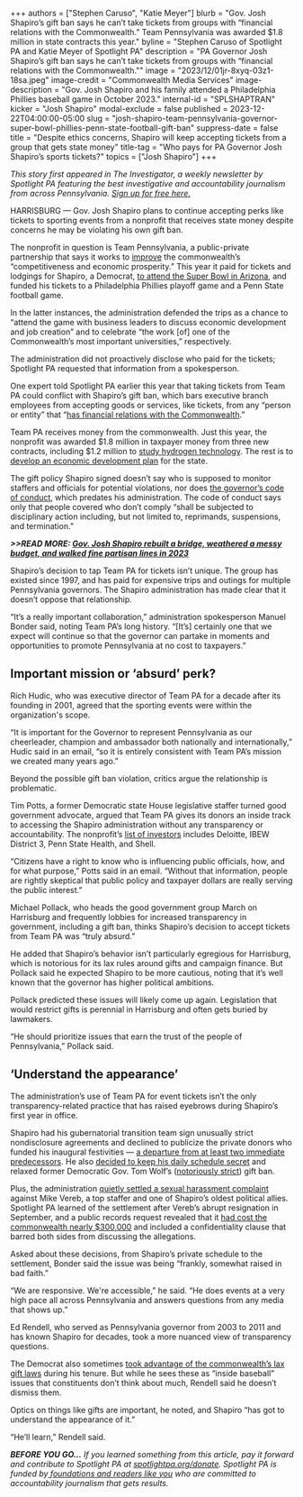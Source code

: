 +++
authors = ["Stephen Caruso", "Katie Meyer"]
blurb = "Gov. Josh Shapiro’s gift ban says he can’t take tickets from groups with “financial relations with the Commonwealth.” Team Pennsylvania was awarded $1.8 million in state contracts this year."
byline = "Stephen Caruso of Spotlight PA and Katie Meyer of Spotlight PA"
description = "PA Governor Josh Shapiro’s gift ban says he can’t take tickets from groups with “financial relations with the Commonwealth.\""
image = "2023/12/01jr-8xyq-03z1-18sa.jpeg"
image-credit = "Commonwealth Media Services"
image-description = "Gov. Josh Shapiro and his family attended a Philadelphia Phillies baseball game in October 2023."
internal-id = "SPLSHAPTRAN"
kicker = "Josh Shapiro"
modal-exclude = false
published = 2023-12-22T04:00:00-05:00
slug = "josh-shapiro-team-pennsylvania-governor-super-bowl-phillies-penn-state-football-gift-ban"
suppress-date = false
title = "Despite ethics concerns, Shapiro will keep accepting tickets from a group that gets state money"
title-tag = "Who pays for PA Governor Josh Shapiro’s sports tickets?"
topics = ["Josh Shapiro"]
+++

<em>This story first appeared in The Investigator, a weekly newsletter by Spotlight PA featuring the best investigative and accountability journalism from across Pennsylvania. </em><a href="https://www.spotlightpa.org/newsletters"><em>Sign up for free here.</em></a><em></em>

HARRISBURG — Gov. Josh Shapiro plans to continue accepting perks like tickets to sporting events from a nonprofit that receives state money despite concerns he may be violating his own gift ban.

The nonprofit in question is Team Pennsylvania, a public-private partnership that says it works to <a href="https://teampa.com/about/">improve</a> the commonwealth’s “competitiveness and economic prosperity.” This year it paid for tickets and lodgings for Shapiro, a Democrat, <a href="https://www.spotlightpa.org/news/2023/02/pa-super-bowl-josh-shapiro-gift-ban/">to attend the Super Bowl in Arizona</a>, and funded his tickets to a Philadelphia Phillies playoff game and a Penn State football game.

In the latter instances, the administration defended the trips as a chance to “attend the game with business leaders to discuss economic development and job creation” and to celebrate “the work \[of\] one of the Commonwealth’s most important universities,” respectively.

<script src="https://www.spotlightpa.org/embed.js" async></script><div data-spl-embed-version="1" data-spl-src="https://www.spotlightpa.org/embeds/newsletter/"></div>

The administration did not proactively disclose who paid for the tickets; Spotlight PA requested that information from a spokesperson.

One expert told Spotlight PA earlier this year that taking tickets from Team PA could conflict with Shapiro’s gift ban, which bars executive branch employees from accepting goods or services, like tickets, from any “person or entity” that “<a href="https://www.governor.pa.gov/wp-content/uploads/2023/01/20230120_EO-2023-04_Final-EXECUTED.pdf">has financial relations with the Commonwealth</a>.”

Team PA receives money from the commonwealth. Just this year, the nonprofit was awarded $1.8 million in taxpayer money from three new contracts, including $1.2 million to <a href="https://www.spotlightpa.org/news/2023/10/pennsylvania-hydrogen-hub-josh-shapiro-carbon-energy-jobs-infrastructure/">study hydrogen technology</a>. The rest is to <a href="https://patreasury.gov/transparency/e-library//ContractFiles/734719_C000086615-LPC.pdf">develop an economic development plan</a> for the state.

The gift policy Shapiro signed doesn’t say who is supposed to monitor staffers and officials for potential violations, nor does <a href="https://www.oa.pa.gov/Policies/eo/Documents/1980_18.pdf">the governor’s code of conduct</a>, which predates his administration. The code of conduct says only that people covered who don’t comply “shall be subjected to disciplinary action including, but not limited to, reprimands, suspensions, and termination.”

<strong><em>&gt;&gt;READ MORE: </em></strong><a href="https://www.spotlightpa.org/news/2023/12/pennsylvania-josh-shapiro-governor-first-year-examined/"><strong><em>Gov. Josh Shapiro rebuilt a bridge, weathered a messy budget, and walked fine partisan lines in 2023</em></strong></a><strong><em></em></strong>

Shapiro’s decision to tap Team PA for tickets isn’t unique. The group has existed since 1997, and has paid for expensive trips and outings for multiple Pennsylvania governors. The Shapiro administration has made clear that it doesn’t oppose that relationship.

“It’s a really important collaboration,” administration spokesperson Manuel Bonder said, noting Team PA’s long history. “\[It’s\] certainly one that we expect will continue so that the governor can partake in moments and opportunities to promote Pennsylvania at no cost to taxpayers.”

## Important mission or ‘absurd’ perk?

Rich Hudic, who was executive director of Team PA for a decade after its founding in 2001, agreed that the sporting events were within the organization&#39;s scope.

“It is important for the Governor to represent Pennsylvania as our cheerleader, champion and ambassador both nationally and internationally,” Hudic said in an email, “so it is entirely consistent with Team PA’s mission we created many years ago.”

Beyond the possible gift ban violation, critics argue the relationship is problematic.

Tim Potts, a former Democratic state House legislative staffer turned good government advocate, argued that Team PA gives its donors an inside track to accessing the Shapiro administration without any transparency or accountability. The nonprofit’s <a href="https://teampa.com/wp-content/uploads/2023/12/TeamPA_AnnualReport_2022-23v2.pdf">list of investors</a> includes Deloitte, IBEW District 3, Penn State Health, and Shell.

“Citizens have a right to know who is influencing public officials, how, and for what purpose,” Potts said in an email. “Without that information, people are rightly skeptical that public policy and taxpayer dollars are really serving the public interest.”

Michael Pollack, who heads the good government group March on Harrisburg and frequently lobbies for increased transparency in government, including a gift ban, thinks Shapiro’s decision to accept tickets from Team PA was “truly absurd.”

He added that Shapiro’s behavior isn’t particularly egregious for Harrisburg, which is notorious for its lax rules around gifts and campaign finance. But Pollack said he expected Shapiro to be more cautious, noting that it’s well known that the governor has higher political ambitions.

Pollack predicted these issues will likely come up again. Legislation that would restrict gifts is perennial in Harrisburg and often gets buried by lawmakers.

“He should prioritize issues that earn the trust of the people of Pennsylvania,” Pollack said.

## ‘Understand the appearance’

The administration’s use of Team PA for event tickets isn’t the only transparency-related practice that has raised eyebrows during Shapiro’s first year in office.

Shapiro had his gubernatorial transition team sign unusually strict nondisclosure agreements and declined to publicize the private donors who funded his inaugural festivities — <a href="https://www.spotlightpa.org/news/2023/01/pa-governor-josh-shapiro-transition-team-secrecy/">a departure from at least two immediate predecessors</a>. He also <a href="https://www.spotlightpa.org/news/2023/05/pa-josh-shapiro-daily-calendar-public-transparency/">decided to keep his daily schedule secret</a> and relaxed former Democratic Gov. Tom Wolf’s (<a href="https://www.spotlightpa.org/news/2023/01/josh-shapiro-gift-ban-permissive-tom-wolf-change/">notoriously strict</a>) gift ban.

Plus, the administration <a href="https://www.spotlightpa.org/news/2023/10/pennsylvania-josh-shapiro-mike-vereb-sexual-harassment-settlement/">quietly settled a sexual harassment complaint</a> against Mike Vereb, a top staffer and one of Shapiro’s oldest political allies. Spotlight PA learned of the settlement after Vereb’s abrupt resignation in September, and a public records request revealed that it <a href="https://www.spotlightpa.org/news/2023/10/pennsylvania-josh-shapiro-mike-vereb-sexual-harassment-settlement-amount/">had cost the commonwealth nearly $300,000</a> and included a confidentiality clause that barred both sides from discussing the allegations.

<script src="https://www.spotlightpa.org/embed.js" async></script><div data-spl-embed-version="1" data-spl-src="https://www.spotlightpa.org/embeds/donate/"></div>

Asked about these decisions, from Shapiro’s private schedule to the settlement, Bonder said the issue was being “frankly, somewhat raised in bad faith.”

“We are responsive. We&#39;re accessible,” he said. “He does events at a very high pace all across Pennsylvania and answers questions from any media that shows up.”

Ed Rendell, who served as Pennsylvania governor from 2003 to 2011 and has known Shapiro for decades, took a more nuanced view of transparency questions.

The Democrat also sometimes <a href="https://www.inquirer.com/philly/opinion/currents/20110508_Inquirer_Editorial__Limit_gifts_to_lawmakers.html">took advantage of the commonwealth’s lax gift laws</a> during his tenure. But while he sees these as “inside baseball” issues that constituents don’t think about much, Rendell said he doesn’t dismiss them.

Optics on things like gifts are important, he noted, and Shapiro “has got to understand the appearance of it.”

“He’ll learn,” Rendell said.

<strong><em>BEFORE YOU GO…</em></strong><em> If you learned something from this article, pay it forward and contribute to Spotlight PA at </em><a href="http://spotlightpa.org/donate"><em>spotlightpa.org/donate</em></a><em>. Spotlight PA is funded by</em><a href="https://www.spotlightpa.org/support"><em> foundations and readers like you</em></a><em> who are committed to accountability journalism that gets results.</em>

